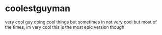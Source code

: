 # coolestguyman
very cool guy doing cool things
but sometimes in not very cool
but most of the times, im very cool
this is the most epic version though